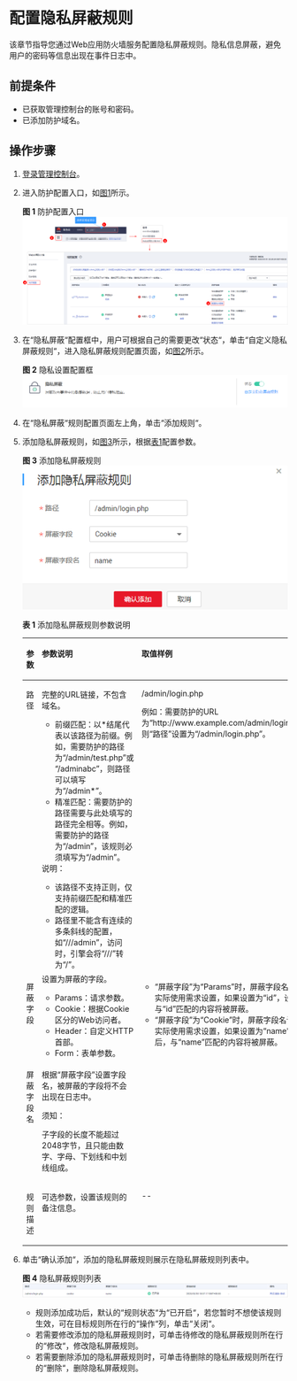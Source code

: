 # 配置隐私屏蔽规则<a name="waf_01_0017"></a>

该章节指导您通过Web应用防火墙服务配置隐私屏蔽规则。隐私信息屏蔽，避免用户的密码等信息出现在事件日志中。

## 前提条件<a name="section2256777914731"></a>

-   已获取管理控制台的账号和密码。
-   已添加防护域名。

## 操作步骤<a name="section121983568447"></a>

1.  [登录管理控制台](https://console.huaweicloud.com/&locale=zh-cn)。
2.  进入防护配置入口，如[图1](#waf_01_0008_fig089771664710)所示。

    **图 1**  防护配置入口<a name="waf_01_0008_fig089771664710"></a>  
    ![](figures/防护配置入口.png "防护配置入口")

3.  在“隐私屏蔽“配置框中，用户可根据自己的需要更改“状态“，单击“自定义隐私屏蔽规则“，进入隐私屏蔽规则配置页面，如[图2](#fig163378412590)所示。

    **图 2**  隐私设置配置框<a name="fig163378412590"></a>  
    ![](figures/隐私设置配置框.png "隐私设置配置框")

4.  在“隐私屏蔽“规则配置页面左上角，单击“添加规则“。
5.  添加隐私屏蔽规则，如[图3](#fig49385421125519)所示，根据[表1](#table4696626918715)配置参数。

    **图 3**  添加隐私屏蔽规则<a name="fig49385421125519"></a>  
    ![](figures/添加隐私屏蔽规则.png "添加隐私屏蔽规则")

    **表 1**  添加隐私屏蔽规则参数说明

    <a name="table4696626918715"></a>
    <table><thead align="left"><tr id="row151760118715"><th class="cellrowborder" valign="top" width="15.85%" id="mcps1.2.4.1.1"><p id="p3258956818715"><a name="p3258956818715"></a><a name="p3258956818715"></a>参数</p>
    </th>
    <th class="cellrowborder" valign="top" width="52.2%" id="mcps1.2.4.1.2"><p id="p2250934518715"><a name="p2250934518715"></a><a name="p2250934518715"></a>参数说明</p>
    </th>
    <th class="cellrowborder" valign="top" width="31.95%" id="mcps1.2.4.1.3"><p id="p2986065181135"><a name="p2986065181135"></a><a name="p2986065181135"></a>取值样例</p>
    </th>
    </tr>
    </thead>
    <tbody><tr id="row125751318715"><td class="cellrowborder" valign="top" width="15.85%" headers="mcps1.2.4.1.1 "><p id="p3474973518715"><a name="p3474973518715"></a><a name="p3474973518715"></a>路径</p>
    </td>
    <td class="cellrowborder" valign="top" width="52.2%" headers="mcps1.2.4.1.2 "><p id="p6326519018715"><a name="p6326519018715"></a><a name="p6326519018715"></a>完整的URL链接，不包含域名。</p>
    <a name="ul1515617591337"></a><a name="ul1515617591337"></a><ul id="ul1515617591337"><li>前缀匹配：以*结尾代表以该路径为前缀。例如，需要防护的路径为<span class="parmvalue" id="parmvalue1111962015414"><a name="parmvalue1111962015414"></a><a name="parmvalue1111962015414"></a>“/admin/test.php”</span>或 <span class="parmvalue" id="parmvalue5307927143"><a name="parmvalue5307927143"></a><a name="parmvalue5307927143"></a>“/adminabc”</span>，则路径可以填写为<span class="parmvalue" id="parmvalue12617113514412"><a name="parmvalue12617113514412"></a><a name="parmvalue12617113514412"></a>“/admin*”</span>。</li><li>精准匹配：需要防护的路径需要与此处填写的路径完全相等。例如，需要防护的路径为<span class="parmvalue" id="parmvalue1032614581447"><a name="parmvalue1032614581447"></a><a name="parmvalue1032614581447"></a>“/admin”</span>，该规则必须填写为<span class="parmvalue" id="parmvalue71301461752"><a name="parmvalue71301461752"></a><a name="parmvalue71301461752"></a>“/admin”</span>。</li></ul>
    <div class="note" id="note86025529534"><a name="note86025529534"></a><a name="note86025529534"></a><span class="notetitle"> 说明： </span><div class="notebody"><a name="ul20707155819344"></a><a name="ul20707155819344"></a><ul id="ul20707155819344"><li>该路径不支持正则，仅支持前缀匹配和精准匹配的逻辑。</li><li>路径里不能含有连续的多条斜线的配置，如<span class="parmvalue" id="parmvalue15660135573716"><a name="parmvalue15660135573716"></a><a name="parmvalue15660135573716"></a>“///admin”</span>，访问时，引擎会将<span class="parmvalue" id="parmvalue3913154823813"><a name="parmvalue3913154823813"></a><a name="parmvalue3913154823813"></a>“///”</span>转为<span class="parmvalue" id="parmvalue147935113816"><a name="parmvalue147935113816"></a><a name="parmvalue147935113816"></a>“/”</span>。</li></ul>
    </div></div>
    </td>
    <td class="cellrowborder" valign="top" width="31.95%" headers="mcps1.2.4.1.3 "><p id="p40544725181135"><a name="p40544725181135"></a><a name="p40544725181135"></a>/admin/login.php</p>
    <p id="p11951173761619"><a name="p11951173761619"></a><a name="p11951173761619"></a>例如：需要防护的URL为<span class="filepath" id="filepath1627493212383"><a name="filepath1627493212383"></a><a name="filepath1627493212383"></a>“http://www.example.com/admin/login.php”</span>，则<span class="parmname" id="parmname1696171533914"><a name="parmname1696171533914"></a><a name="parmname1696171533914"></a>“路径”</span>设置为<span class="parmvalue" id="parmvalue987542396"><a name="parmvalue987542396"></a><a name="parmvalue987542396"></a>“/admin/login.php”</span>。</p>
    </td>
    </tr>
    <tr id="row12212154685910"><td class="cellrowborder" valign="top" width="15.85%" headers="mcps1.2.4.1.1 "><p id="p182121546175911"><a name="p182121546175911"></a><a name="p182121546175911"></a>屏蔽字段</p>
    </td>
    <td class="cellrowborder" valign="top" width="52.2%" headers="mcps1.2.4.1.2 "><div class="p" id="p4124255145815"><a name="p4124255145815"></a><a name="p4124255145815"></a>设置为屏蔽的字段。<a name="ul16778520183811"></a><a name="ul16778520183811"></a><ul id="ul16778520183811"><li>Params：请求参数。</li><li>Cookie：根据Cookie区分的Web访问者。</li><li>Header：自定义HTTP首部。</li><li>Form：表单参数。</li></ul>
    </div>
    </td>
    <td class="cellrowborder" rowspan="2" valign="top" width="31.95%" headers="mcps1.2.4.1.3 "><a name="ul3574205795514"></a><a name="ul3574205795514"></a><ul id="ul3574205795514"><li><span class="parmname" id="parmname347615344611"><a name="parmname347615344611"></a><a name="parmname347615344611"></a>“屏蔽字段”</span>为<span class="parmvalue" id="parmvalue191644588462"><a name="parmvalue191644588462"></a><a name="parmvalue191644588462"></a>“Params”</span>时，屏蔽字段名请根据实际使用需求设置，如果设置为<span class="parmvalue" id="parmvalue614875355212"><a name="parmvalue614875355212"></a><a name="parmvalue614875355212"></a>“id”</span>，设置后，与<span class="parmvalue" id="parmvalue391318483536"><a name="parmvalue391318483536"></a><a name="parmvalue391318483536"></a>“id”</span>匹配的内容将被屏蔽。</li><li><span class="parmname" id="parmname1211562414477"><a name="parmname1211562414477"></a><a name="parmname1211562414477"></a>“屏蔽字段”</span>为<span class="parmvalue" id="parmvalue1974611410473"><a name="parmvalue1974611410473"></a><a name="parmvalue1974611410473"></a>“Cookie”</span>时，屏蔽字段名请根据实际使用需求设置，如果设置为<span class="parmvalue" id="parmvalue154461254105418"><a name="parmvalue154461254105418"></a><a name="parmvalue154461254105418"></a>“name”</span>，设置后，与<span class="parmvalue" id="parmvalue1444655415411"><a name="parmvalue1444655415411"></a><a name="parmvalue1444655415411"></a>“name”</span>匹配的内容将被屏蔽。</li></ul>
    </td>
    </tr>
    <tr id="row3251580618715"><td class="cellrowborder" valign="top" headers="mcps1.2.4.1.1 "><p id="p1653459218715"><a name="p1653459218715"></a><a name="p1653459218715"></a>屏蔽字段名</p>
    </td>
    <td class="cellrowborder" valign="top" headers="mcps1.2.4.1.2 "><p id="p12165125012131"><a name="p12165125012131"></a><a name="p12165125012131"></a>根据<span class="parmname" id="parmname676617391720"><a name="parmname676617391720"></a><a name="parmname676617391720"></a>“屏蔽字段”</span>设置字段名，被屏蔽的字段将不会出现在日志中。</p>
    <div class="notice" id="note106664883710"><a name="note106664883710"></a><a name="note106664883710"></a><span class="noticetitle"> 须知： </span><div class="noticebody"><p id="waf_01_0010_p954031113102"><a name="waf_01_0010_p954031113102"></a><a name="waf_01_0010_p954031113102"></a>子字段的长度不能超过2048字节，且只能由数字、字母、下划线和中划线组成。</p>
    </div></div>
    </td>
    </tr>
    <tr id="row997355282"><td class="cellrowborder" valign="top" width="15.85%" headers="mcps1.2.4.1.1 "><p id="p89731054819"><a name="p89731054819"></a><a name="p89731054819"></a>规则描述</p>
    </td>
    <td class="cellrowborder" valign="top" width="52.2%" headers="mcps1.2.4.1.2 "><p id="p19734511815"><a name="p19734511815"></a><a name="p19734511815"></a>可选参数，设置该规则的备注信息。</p>
    </td>
    <td class="cellrowborder" valign="top" width="31.95%" headers="mcps1.2.4.1.3 "><p id="p397311519818"><a name="p397311519818"></a><a name="p397311519818"></a>--</p>
    </td>
    </tr>
    </tbody>
    </table>

6.  单击“确认添加“，添加的隐私屏蔽规则展示在隐私屏蔽规则列表中。

    **图 4**  隐私屏蔽规则列表<a name="fig1817193012261"></a>  
    ![](figures/隐私屏蔽规则列表.png "隐私屏蔽规则列表")

    -   规则添加成功后，默认的“规则状态“为“已开启“，若您暂时不想使该规则生效，可在目标规则所在行的“操作“列，单击“关闭“。
    -   若需要修改添加的隐私屏蔽规则时，可单击待修改的隐私屏蔽规则所在行的“修改“，修改隐私屏蔽规则。
    -   若需要删除添加的隐私屏蔽规则时，可单击待删除的隐私屏蔽规则所在行的“删除“，删除隐私屏蔽规则。


